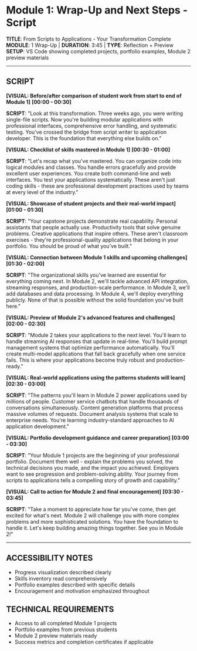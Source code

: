 # Module 1: Wrap-Up and Next Steps - Script

**TITLE**: From Scripts to Applications - Your Transformation Complete
**MODULE**: 1 Wrap-Up | **DURATION**: 3:45 | **TYPE**: Reflection + Preview
**SETUP**: VS Code showing completed projects, portfolio examples, Module 2 preview materials

---

## SCRIPT

**[VISUAL: Before/after comparison of student work from start to end of Module 1]**
**[00:00 - 00:30]**

**SCRIPT**: "Look at this transformation. Three weeks ago, you were writing single-file scripts. Now you're building modular applications with professional interfaces, comprehensive error handling, and systematic testing. You've crossed the bridge from script writer to application developer. This is the foundation that everything else builds on."

**[VISUAL: Checklist of skills mastered in Module 1]**
**[00:30 - 01:00]**

**SCRIPT**: "Let's recap what you've mastered. You can organize code into logical modules and classes. You handle errors gracefully and provide excellent user experiences. You create both command-line and web interfaces. You test your applications systematically. These aren't just coding skills - these are professional development practices used by teams at every level of the industry."

**[VISUAL: Showcase of student projects and their real-world impact]**
**[01:00 - 01:30]**

**SCRIPT**: "Your capstone projects demonstrate real capability. Personal assistants that people actually use. Productivity tools that solve genuine problems. Creative applications that inspire others. These aren't classroom exercises - they're professional-quality applications that belong in your portfolio. You should be proud of what you've built."

**[VISUAL: Connection between Module 1 skills and upcoming challenges]**
**[01:30 - 02:00]**

**SCRIPT**: "The organizational skills you've learned are essential for everything coming next. In Module 2, we'll tackle advanced API integration, streaming responses, and production-scale performance. In Module 3, we'll add databases and data processing. In Module 4, we'll deploy everything publicly. None of that is possible without the solid foundation you've built here."

**[VISUAL: Preview of Module 2's advanced features and challenges]**
**[02:00 - 02:30]**

**SCRIPT**: "Module 2 takes your applications to the next level. You'll learn to handle streaming AI responses that update in real-time. You'll build prompt management systems that optimize performance automatically. You'll create multi-model applications that fall back gracefully when one service fails. This is where your applications become truly robust and production-ready."

**[VISUAL: Real-world applications using the patterns students will learn]**
**[02:30 - 03:00]**

**SCRIPT**: "The patterns you'll learn in Module 2 power applications used by millions of people. Customer service chatbots that handle thousands of conversations simultaneously. Content generation platforms that process massive volumes of requests. Document analysis systems that scale to enterprise needs. You're learning industry-standard approaches to AI application development."

**[VISUAL: Portfolio development guidance and career preparation]**
**[03:00 - 03:30]**

**SCRIPT**: "Your Module 1 projects are the beginning of your professional portfolio. Document them well - explain the problems you solved, the technical decisions you made, and the impact you achieved. Employers want to see progression and problem-solving ability. Your journey from scripts to applications tells a compelling story of growth and capability."

**[VISUAL: Call to action for Module 2 and final encouragement]**
**[03:30 - 03:45]**

**SCRIPT**: "Take a moment to appreciate how far you've come, then get excited for what's next. Module 2 will challenge you with more complex problems and more sophisticated solutions. You have the foundation to handle it. Let's keep building amazing things together. See you in Module 2!"

---

## ACCESSIBILITY NOTES
- Progress visualization described clearly
- Skills inventory read comprehensively
- Portfolio examples described with specific details
- Encouragement and motivation emphasized throughout

## TECHNICAL REQUIREMENTS
- Access to all completed Module 1 projects
- Portfolio examples from previous students
- Module 2 preview materials ready
- Success metrics and completion certificates if applicable